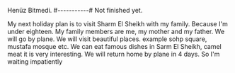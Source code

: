 Henüz Bitmedi.
#-----------#
Not finished yet.


My next holiday plan is to visit Sharm El Sheikh with my family. Because I'm under eighteen. My family members are me, my mother and my father. We will go by plane. We will visit beautiful places. example sohp square, mustafa mosque etc. We can eat famous dishes in Sarm El Sheikh, camel meat it is very interesting. We will return home by plane in 4 days. So I'm waiting impatiently
